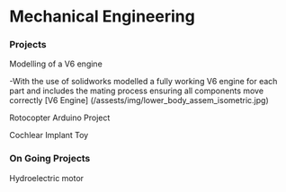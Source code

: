 # Mechanical Engineering

### Projects
Modelling of a V6 engine

-With the use of solidworks modelled a fully working V6 engine for each part and includes the mating process ensuring all components move correctly
[V6 Engine] (/assests/img/lower_body_assem_isometric.jpg)

Rotocopter Arduino Project

Cochlear Implant Toy

### On Going Projects
Hydroelectric motor
